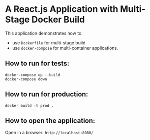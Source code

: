 # A React.js Application with Multi-Stage Docker Build
This application demonstrates how to:
* use `Dockerfile` for multi-stage build
* use `docker-compose` for multi-container applications.

## How to run for tests:
```
docker-compose up --build
docker-compose down
```

## How to run for production:
```
docker build -t prod .
```

## How to open the application:
Open in a browser: `http://localhost:8080/`
